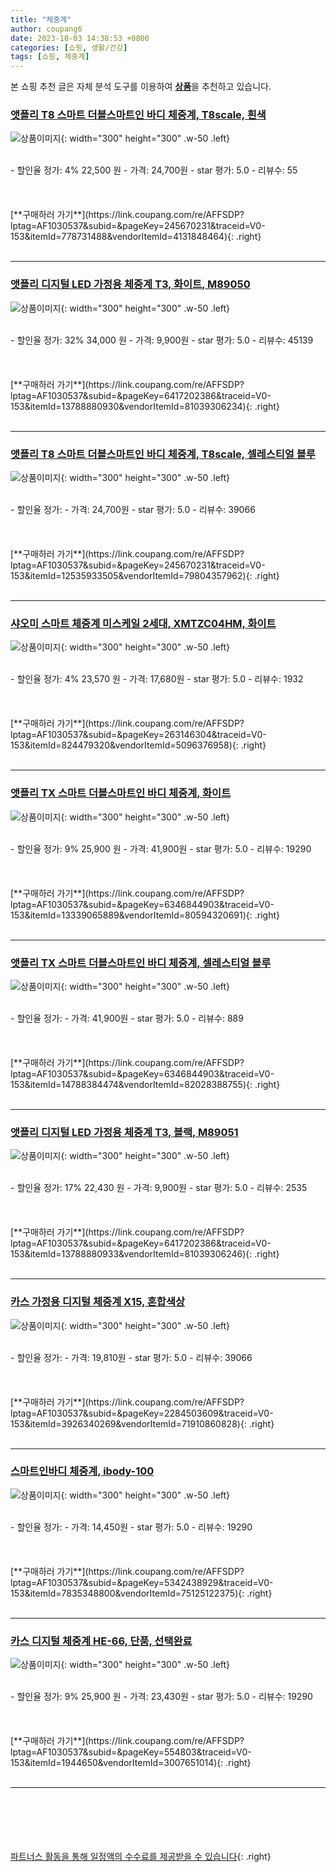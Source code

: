 ```yaml
---
title: "체중계"
author: coupang6
date: 2023-10-03 14:38:53 +0800
categories: [쇼핑, 생활/건강]
tags: [쇼핑, 체중계]
---
```


본 쇼핑 추천 글은 자체 분석 도구를 이용하여 [**상품**](https://link.coupang.com/a/bao1ui)을 추천하고 있습니다.

### [앳플리 T8 스마트 더블스마트인 바디 체중계, T8scale, 흰색](https://link.coupang.com/re/AFFSDP?lptag=AF1030537&subid=&pageKey=245670231&traceid=V0-153&itemId=778731488&vendorItemId=4131848464)

![상품이미지](https://thumbnail7.coupangcdn.com/thumbnails/remote/230x230ex/image/retail/images/2414588437036184-96ca87b1-4e3b-43be-9c72-b95e76b37298.jpg){: width="300" height="300" .w-50 .left}


<br>
- 할인율 정가: 4%  22,500   원
- 가격: 24,700원
- star 평가: 5.0
- 리뷰수: 55
<br>
<br>
<br>
<br>
[**구매하러 가기**](https://link.coupang.com/re/AFFSDP?lptag=AF1030537&subid=&pageKey=245670231&traceid=V0-153&itemId=778731488&vendorItemId=4131848464){: .right}
<br>
<br>

---

### [앳플리 디지털 LED 가정용 체중계 T3, 화이트, M89050](https://link.coupang.com/re/AFFSDP?lptag=AF1030537&subid=&pageKey=6417202386&traceid=V0-153&itemId=13788880930&vendorItemId=81039306234)

![상품이미지](https://thumbnail7.coupangcdn.com/thumbnails/remote/230x230ex/image/rs_quotation_api/8iot6dxz/7ee819916baa4dfa8aab67982061e770.jpg){: width="300" height="300" .w-50 .left}


<br>
- 할인율 정가: 32%  34,000   원
- 가격: 9,900원
- star 평가: 5.0
- 리뷰수: 45139
<br>
<br>
<br>
<br>
[**구매하러 가기**](https://link.coupang.com/re/AFFSDP?lptag=AF1030537&subid=&pageKey=6417202386&traceid=V0-153&itemId=13788880930&vendorItemId=81039306234){: .right}
<br>
<br>

---

### [앳플리 T8 스마트 더블스마트인 바디 체중계, T8scale, 셀레스티얼 블루](https://link.coupang.com/re/AFFSDP?lptag=AF1030537&subid=&pageKey=245670231&traceid=V0-153&itemId=12535933505&vendorItemId=79804357962)

![상품이미지](https://thumbnail6.coupangcdn.com/thumbnails/remote/230x230ex/image/retail/images/5186286716812704-0cd6af96-9ba0-4205-ac0f-4156837c8f10.jpg){: width="300" height="300" .w-50 .left}


<br>
- 할인율 정가: 
- 가격: 24,700원
- star 평가: 5.0
- 리뷰수: 39066
<br>
<br>
<br>
<br>
[**구매하러 가기**](https://link.coupang.com/re/AFFSDP?lptag=AF1030537&subid=&pageKey=245670231&traceid=V0-153&itemId=12535933505&vendorItemId=79804357962){: .right}
<br>
<br>

---

### [샤오미 스마트 체중계 미스케일 2세대, XMTZC04HM, 화이트](https://link.coupang.com/re/AFFSDP?lptag=AF1030537&subid=&pageKey=263146304&traceid=V0-153&itemId=824479320&vendorItemId=5096376958)

![상품이미지](https://thumbnail6.coupangcdn.com/thumbnails/remote/230x230ex/image/retail/images/25866723090504-31b526bc-f2ac-4a2a-a6e9-b3ff4e3fc319.jpg){: width="300" height="300" .w-50 .left}


<br>
- 할인율 정가: 4%  23,570   원
- 가격: 17,680원
- star 평가: 5.0
- 리뷰수: 1932
<br>
<br>
<br>
<br>
[**구매하러 가기**](https://link.coupang.com/re/AFFSDP?lptag=AF1030537&subid=&pageKey=263146304&traceid=V0-153&itemId=824479320&vendorItemId=5096376958){: .right}
<br>
<br>

---

### [앳플리 TX 스마트 더블스마트인 바디 체중계, 화이트](https://link.coupang.com/re/AFFSDP?lptag=AF1030537&subid=&pageKey=6346844903&traceid=V0-153&itemId=13339065889&vendorItemId=80594320691)

![상품이미지](https://thumbnail6.coupangcdn.com/thumbnails/remote/230x230ex/image/retail/images/8338281167609489-ce184469-a837-4ada-964a-b900e93cefa9.jpg){: width="300" height="300" .w-50 .left}


<br>
- 할인율 정가: 9%  25,900   원
- 가격: 41,900원
- star 평가: 5.0
- 리뷰수: 19290
<br>
<br>
<br>
<br>
[**구매하러 가기**](https://link.coupang.com/re/AFFSDP?lptag=AF1030537&subid=&pageKey=6346844903&traceid=V0-153&itemId=13339065889&vendorItemId=80594320691){: .right}
<br>
<br>

---

### [앳플리 TX 스마트 더블스마트인 바디 체중계, 셀레스티얼 블루](https://link.coupang.com/re/AFFSDP?lptag=AF1030537&subid=&pageKey=6346844903&traceid=V0-153&itemId=14788384474&vendorItemId=82028388755)

![상품이미지](https://thumbnail9.coupangcdn.com/thumbnails/remote/230x230ex/image/retail/images/1936010896622415-c1d623eb-5bc5-4d32-994b-50c1fb3b510c.jpg){: width="300" height="300" .w-50 .left}


<br>
- 할인율 정가: 
- 가격: 41,900원
- star 평가: 5.0
- 리뷰수: 889
<br>
<br>
<br>
<br>
[**구매하러 가기**](https://link.coupang.com/re/AFFSDP?lptag=AF1030537&subid=&pageKey=6346844903&traceid=V0-153&itemId=14788384474&vendorItemId=82028388755){: .right}
<br>
<br>

---

### [앳플리 디지털 LED 가정용 체중계 T3, 블랙, M89051](https://link.coupang.com/re/AFFSDP?lptag=AF1030537&subid=&pageKey=6417202386&traceid=V0-153&itemId=13788880933&vendorItemId=81039306246)

![상품이미지](https://thumbnail7.coupangcdn.com/thumbnails/remote/230x230ex/image/rs_quotation_api/sww0jmyl/c1353ea115824b6884797dca8bc9a3c5.jpg){: width="300" height="300" .w-50 .left}


<br>
- 할인율 정가: 17%  22,430   원
- 가격: 9,900원
- star 평가: 5.0
- 리뷰수: 2535
<br>
<br>
<br>
<br>
[**구매하러 가기**](https://link.coupang.com/re/AFFSDP?lptag=AF1030537&subid=&pageKey=6417202386&traceid=V0-153&itemId=13788880933&vendorItemId=81039306246){: .right}
<br>
<br>

---

### [카스 가정용 디지털 체중계 X15, 혼합색상](https://link.coupang.com/re/AFFSDP?lptag=AF1030537&subid=&pageKey=2284503609&traceid=V0-153&itemId=3926340269&vendorItemId=71910860828)

![상품이미지](https://thumbnail9.coupangcdn.com/thumbnails/remote/230x230ex/image/retail/images/2554107830925113-cbd3e29d-6f20-4ba1-92ef-c743eeda3697.jpg){: width="300" height="300" .w-50 .left}


<br>
- 할인율 정가: 
- 가격: 19,810원
- star 평가: 5.0
- 리뷰수: 39066
<br>
<br>
<br>
<br>
[**구매하러 가기**](https://link.coupang.com/re/AFFSDP?lptag=AF1030537&subid=&pageKey=2284503609&traceid=V0-153&itemId=3926340269&vendorItemId=71910860828){: .right}
<br>
<br>

---

### [스마트인바디 체중계, ibody-100](https://link.coupang.com/re/AFFSDP?lptag=AF1030537&subid=&pageKey=5342438929&traceid=V0-153&itemId=7835348800&vendorItemId=75125122375)

![상품이미지](https://thumbnail7.coupangcdn.com/thumbnails/remote/230x230ex/image/retail/images/3746818905572753-bcbaea6c-43ea-4cd8-9b14-0249a4fbb8db.jpg){: width="300" height="300" .w-50 .left}


<br>
- 할인율 정가: 
- 가격: 14,450원
- star 평가: 5.0
- 리뷰수: 19290
<br>
<br>
<br>
<br>
[**구매하러 가기**](https://link.coupang.com/re/AFFSDP?lptag=AF1030537&subid=&pageKey=5342438929&traceid=V0-153&itemId=7835348800&vendorItemId=75125122375){: .right}
<br>
<br>

---

### [카스 디지털 체중계 HE-66, 단품, 선택완료](https://link.coupang.com/re/AFFSDP?lptag=AF1030537&subid=&pageKey=554803&traceid=V0-153&itemId=1944650&vendorItemId=3007651014)

![상품이미지](https://thumbnail8.coupangcdn.com/thumbnails/remote/230x230ex/image/retail/images/213391569103612-2d15808d-984c-4bac-8f1f-02c0fef391d7.jpg){: width="300" height="300" .w-50 .left}


<br>
- 할인율 정가: 9%  25,900   원
- 가격: 23,430원
- star 평가: 5.0
- 리뷰수: 19290
<br>
<br>
<br>
<br>
[**구매하러 가기**](https://link.coupang.com/re/AFFSDP?lptag=AF1030537&subid=&pageKey=554803&traceid=V0-153&itemId=1944650&vendorItemId=3007651014){: .right}
<br>
<br>

---
<br><br><br><br><br> [파트너스 활동을 통해 일정액의 수수료를 제공받을 수 있습니다](https://link.coupang.com/a/bao1ui){: .right}